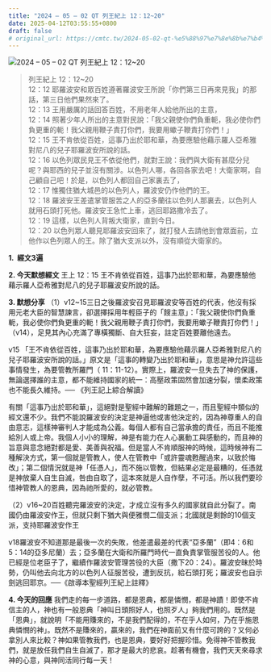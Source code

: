 ```yaml
---
title: "2024 – 05 – 02 QT 列王紀上 12：12~20"
date: 2025-04-12T03:55:55+0800
draft: false
# original_url: https://cmtc.tw/2024-05-02-qt-%e5%88%97%e7%8e%8b%e7%b4%80%e4%b8%8a-12%ef%bc%9a1220
---
```


![2024 – 05 – 02 QT 列王紀上 12：12\~20](/images/qt.jpg  "2024 – 05 – 02 QT 列王紀上 12：12\~20")

> 列王紀上 12：12\~20  
> 12：12 耶羅波安和眾百姓遵著羅波安王所說「你們第三日再來見我」的那話，第三日他們果然來了。  
> 12：13 王用嚴厲的話回答百姓，不用老年人給他所出的主意，  
> 12：14 照著少年人所出的主意對民說：「我父親使你們負重軛，我必使你們負更重的軛！我父親用鞭子責打你們，我要用蠍子鞭責打你們！」  
> 12：15 王不肯依從百姓，這事乃出於耶和華，為要應驗他藉示羅人亞希雅對尼八的兒子耶羅波安所說的話。  
> 12：16 以色列眾民見王不依從他們，就對王說：我們與大衛有甚麼分兒呢？與耶西的兒子並沒有關涉。以色列人哪，各回各家去吧！大衛家啊，自己顧自己吧！於是，以色列人都回自己家裏去了，  
> 12：17 惟獨住猶大城邑的以色列人，羅波安仍作他們的王。  
> 12：18 羅波安王差遣掌管服苦之人的亞多蘭往以色列人那裏去，以色列人就用石頭打死他。羅波安王急忙上車，逃回耶路撒冷去了。  
> 12：19 這樣，以色列人背叛大衛家，直到今日。  
> 12：20 以色列眾人聽見耶羅波安回來了，就打發人去請他到會眾面前，立他作以色列眾人的王。除了猶大支派以外，沒有順從大衛家的。

**1.  經文3遍**

**2. 今天默想經文**
王上 12：15 王不肯依從百姓，這事乃出於耶和華，為要應驗他藉示羅人亞希雅對尼八的兒子耶羅波安所說的話。

**3. 默想分享**
（1）v12\~15三日之後羅波安召見耶羅波安等百姓的代表，他沒有採用元老大臣的智慧諫言，卻選擇採用年輕臣子的「餿主意」：「我父親使你們負重軛，我必使你們負更重的軛！我父親用鞭子責打你們，我要用蠍子鞭責打你們！」（v14），足見其內心充滿了專橫獨斷、自大狂妄，註定百姓要離他遠去。

v15 「王不肯依從百姓，這事乃出於耶和華，為要應驗他藉示羅人亞希雅對尼八的兒子耶羅波安所說的話。」原文是「這事的轉變乃出於耶和華」，意思是神允許這些事情發生，為要管教所羅門（ 11：11-12）。實際上，羅波安一旦失去了神的保護，無論選擇誰的主意，都不能維持國家的統一：高壓政策固然會加速分裂，懷柔政策也不能長久維持。── 《列王記上綜合解讀》

有關「這事乃出於耶和華」，這絕對是聖經中難解的難題之一，而且聖經中類似的經文還不少。我們不能說羅波安的決定是神逼他或害他決定的，因為神尊重人的自由意志，這樣神審判人才能成為公義。每個人都有自己當承擔的責任，而且不能推給別人或上帝。我個人小小的理解，神是有能力在人心裏動工與感動的，而且神的旨意與意念絕對都是愛、美善與祝福。但是當人不肯順服神的時候，這時候神有二種解決方式，第一個就是管教人，使人在管教中「或許靈魂甦醒過來，以致於悔改」；第二個情況就是神「任憑人」，而不施以管教，但結果必定是最糟的，任憑就是神放棄人自生自滅，咎由自取了，這本來就是人自作孽，不可活。所以我們要珍惜神管教人的恩典，因為祂所愛的，就必管教。

（2）v16\~20百姓聽完羅波安的決定，才成立沒有多久的國家就自此分裂了。南國仍由羅波安作王，但就只剩下猶大與便雅憫二個支派；北國就是剩餘的10個支派，支持耶羅波安作王

v18羅波安不知道那是最後一次的失敗，他差遣最差的代表“亞多蘭”（即4：6和5：14的亞多尼蘭）去；亞多蘭在大衛和所羅門時代一直負責掌管服苦役的人。他已經是位老臣子了，繼續作羅波安管理苦役的大臣（撒下20：24）。羅波安昧於時勢，仍叫他去向北方的以色列人征服苦役，遭到反抗，給石頭打死；羅波安也自示劍逃回耶京。──《啟導本聖經列王紀上註釋》

**4. 今天的回應**
我們走的每一步道路，都是恩典，都是憐憫，都是神蹟！即使不肯信主的人，神也有一般恩典「神叫日頭照好人，也照歹人」夠我們用的。既然是「恩典」，就說明「不能用賺來的，不是我們配得的，不在乎人如何，乃在乎施恩典憐憫的神」。既然不是賺來的，贏來的，我們在神面前又有什麼可誇的？又何必拿別人來比較？神如果管教我們，也是恩典，要好好把握珍惜。免得神不管教我們，就是放任我們自生自滅了，那才是最大的悲哀。趁著有機會，我們天天來尋求神的心意，與神同活同行每一天！
